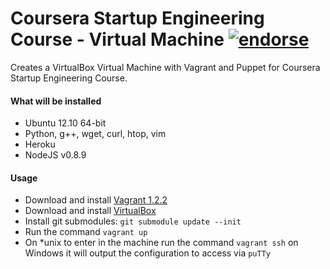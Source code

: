 Coursera Startup Engineering Course - Virtual Machine [![endorse](https://api.coderwall.com/danielcsgomes/endorsecount.png)](https://coderwall.com/danielcsgomes)
=================================================================================================================================================================

Creates a VirtualBox Virtual Machine with Vagrant and Puppet for Coursera Startup Engineering Course.

#### What will be installed


* Ubuntu 12.10 64-bit
* Python, g++, wget, curl, htop, vim
* Heroku
* NodeJS v0.8.9

#### Usage


* Download and install [Vagrant 1.2.2](http://downloads.vagrantup.com/tags/v1.2.2)
* Download and install [VirtualBox](https://www.virtualbox.org/wiki/Downloads)
* Install git submodules: `git submodule update --init`
* Run the command `vagrant up`
* On \*unix to enter in the machine run the command `vagrant ssh` on Windows it will output the configuration to access via `puTTy`
